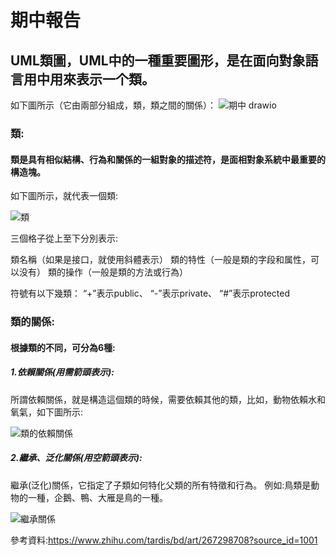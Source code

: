 # 期中報告
## UML類圖，UML中的一種重要圖形，是在面向對象語言用中用來表示一个類。
如下圖所示（它由兩部分組成，類，類之間的關係）：
![期中 drawio](https://github.com/0senyu0/UML11024122/assets/91513668/eca6e66b-ba01-4340-8e3b-e4eae009f41a)
### 類:
#### 類是具有相似結構、行為和關係的一組對象的描述符，是面相對象系統中最重要的構造塊。
如下圖所示，就代表一個類:

![類](https://github.com/0senyu0/UML11024122/assets/91513668/b775c1e5-0d95-4496-8ede-8c18c7c28443)

三個格子從上至下分別表示:

類名稱（如果是接口，就使用斜體表示）
類的特性（一般是類的字段和属性，可以没有）
類的操作（一般是類的方法或行為）

符號有以下幾類：
“+”表示public、
“-”表示private、
“#”表示protected
### 類的關係:
#### 根據類的不同，可分為6種:
##### 1.依賴關係(用需箭頭表示):
所謂依賴關係，就是構造這個類的時候，需要依賴其他的類，比如，動物依賴水和氧氣，如下圖所示:

![類的依賴關係](https://github.com/0senyu0/UML11024122/assets/91513668/abaebf3a-8367-4eee-9d04-646a38ccbdbd)

##### 2.繼承、泛化關係(用空箭頭表示):
繼承(泛化)關係，它指定了子類如何特化父類的所有特徵和行為。
例如:鳥類是動物的一種，企鵝、鴨、大雁是鳥的一種。

![繼承關係](https://github.com/0senyu0/UML11024122/assets/91513668/f7b4d379-2b48-447e-9246-cd71a10a1525)


參考資料:https://www.zhihu.com/tardis/bd/art/267298708?source_id=1001
